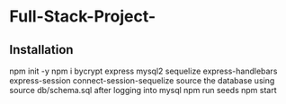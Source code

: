 # Full-Stack-Project-

## Installation
npm init -y
npm i bycrypt express mysql2 sequelize express-handlebars express-session connect-session-sequelize
source the database using source db/schema.sql after logging into mysql
npm run seeds 
npm start


